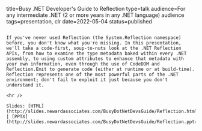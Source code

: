title=Busy .NET Developer's Guide to Reflection
type=talk
audience=For any intermediate .NET (2 or more years in any .NET language) audience
tags=presentation, clr
date=2022-05-04
status=published
~~~~~~

If you've never used Reflection (the System.Reflection namespace) before, you don't know what you're missing. In this presentation, we'll take a code-first, soup-to-nuts look at the .NET Reflection APIs, from how to examine the type metadata baked within every .NET assembly, to using custom attributes to enhance that metadata with your own information, even through the use of CodeDOM and Reflection.Emit to generate code (either at runtime or at build-time). Reflection represents one of the most powerful parts of the .NET environment; don't fail to exploit it just because you don't understand it.
    
<hr />

Slides: [HTML](http://slides.newardassociates.com/BusyDotNetDevsGuide/Reflection.html) | [PPTX](http://slides.newardassociates.com/BusyDotNetDevsGuide/Reflection.pptx)
